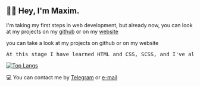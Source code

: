 ## 🐱‍👤 Hey, I'm Maxim.

I'm taking my first steps in web development, but already now, you can look at my projects on my [github](https://github.com/bozzhik) or on my [website](https://bozzhik.github.io/works/)

you can take a look at my projects on github or on my website
<pre>
At this stage I have learned <kbd>HTML and CSS</kbd>, <kbd>SCSS</kbd>, and I've already started learning <kbd>JavaScript</kbd>.
</pre>

[![Top Langs](https://github-readme-stats.vercel.app/api/top-langs/?username=bozzhik&layout=compact&theme=dark)](https://github.com/anuraghazra/github-readme-stats)

💻 You can contact me by [Telegram](https://t.me/bozzhik) or [e-mail](mailto:bozzhik@ya.ru)
